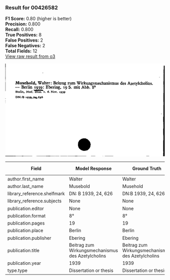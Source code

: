 ### Result for 00426582
**F1 Score:** 0.80 (higher is better)<br>**Precision:** 0.800<br>**Recall:** 0.800<br>**True Positives:** 8<br>**False Positives:** 2<br>**False Negatives:** 2<br>**Total Fields:** 12<br>[View raw result from o3](https://github.com/RISE-UNIBAS/humanities_data_benchmark/blob/main/results/2025-10-01/T0168/request_T0168_00426582.json)

<img src="https://github.com/RISE-UNIBAS/humanities_data_benchmark/blob/main/benchmarks/zettelkatalog/images/00426582.jpg?raw=true" alt="00426582" width="600px">

| Field | Model Response | Ground Truth | Fuzzy Score | Match |
|-------|----------------|--------------|-------------|-------|
| author.first_name | Walter | Walter | 1.000 | ✅ |
| author.last_name | Musebold | Musehold | 0.875 | ❌ |
| library_reference.shelfmark | DN: B 1939, 24, 626 | DN:B 1939, 24, 626 | 0.973 | ✅ |
| library_reference.subjects | None | None | 1.000 | ✅ |
| publication.editor | None | None | 1.000 | ✅ |
| publication.format | 8° | 8° | 1.000 | ✅ |
| publication.pages | 19 | 19 | 1.000 | ✅ |
| publication.place | Berlin | Berlin | 1.000 | ✅ |
| publication.publisher | Ebering | Ebering | 1.000 | ✅ |
| publication.title | Beitrag zum Wirkungsmechanismus des Azetylcholins | Beitrag zum Wirkungsmechanismus des Azetylcholins | 1.000 | ✅ |
| publication.year | 1939 | 1939 | 0.000 | ❌ |
| type.type | Dissertation or thesis | Dissertation or thesis | 1.000 | ✅ |

